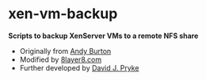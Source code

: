 # xen-vm-backup

**Scripts to backup XenServer VMs to a remote NFS share**

* Originally from [Andy Burton](http://blog.andyburton.co.uk/index.php/tag/xenserver-backup-script/)
* Modified by [8layer8.com](http://www.8layer8.com/?p=260)
* Further developed by [David J. Pryke](https://github.com/davidpryke/xen-vm-backup/)
